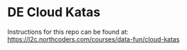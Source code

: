 # DE Cloud Katas

Instructions for this repo can be found at: https://l2c.northcoders.com/courses/data-fun/cloud-katas
